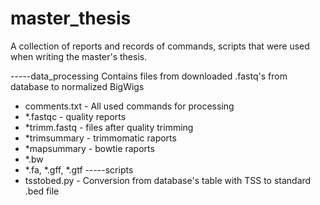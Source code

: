 # master_thesis
A collection of reports and records of commands, scripts that were used when writing the master's thesis.

-----data_processing
Contains files from downloaded .fastq's from database to normalized BigWigs
- comments.txt - All used commands for processing
- *.fastqc - quality reports
- *trimm.fastq - files after quality trimming
- *trimsummary - trimmomatic raports
- *mapsummary - bowtie raports
- *.bw
- *.fa, *.gff, *.gtf
-----scripts
- tsstobed.py - Conversion from database's table with TSS  to standard .bed file
